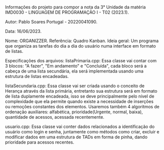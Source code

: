 Informações do projeto para compor a nota da 3° Unidade da matéria IMD0030 - LINGUAGEM DE PROGRAMAÇÃO I - T02 (2023.1).

Autor: Pablo Soares Portugal - 20220041090.

Data: 16/06/2023.


Nome: ORGANIZZER.
Referência: Quadro Kanban.
Ideia geral: Um programa que organiza as tarefas do dia a dia do usuário numa interface em formato de listas.


Especificações dos arquivos:
listaPrimaria.cpp: Essa classe vai contar com 3 blocos: "A fazer", "Em andamento" e "Concluída", cada bloco será a cabeça de uma lista secundária, ela será implementada usando uma estrutura de listas encadeadas.

listaSecundaria.cpp: Essa classe vai ser criada usando o conceito de Herança através da lista primária, entretanto sua estrutura será em formato de lista duplamente encadeada, isso se deve principalmente pelo nível de complexidade que ela permite quando existe a necessidade de inserções ou remoções constantes dos elementos. Usaremos também 4 algoritmos de ordenação auxiliares: alfabética, prioridade(Urgente, normal, baixa), quantidade de acessos, acessada recentemente.
   
usuario.cpp: Essa classe vai conter dados relacionados a identificação do usuário como login e senha, juntamente como métodos como criar, excluir e modificar dados em uma estrutura de TADs em forma de pinha, dando prioridade para acessos recentes.
